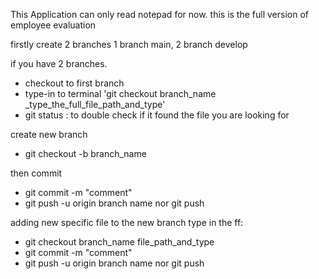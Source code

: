 This Application can only read notepad for now.
this is the full version of employee evaluation


firstly create 2 branches
1 branch main, 2 branch develop


if you have 2 branches. 
* checkout to first branch
* type-in to terminal 'git checkout branch_name _type_the_full_file_path_and_type'
* git status : to double check if it found the file you are looking for

create new branch
* git checkout -b branch_name

then commit 
* git commit -m "comment"
* git push -u origin branch name nor git push

adding new specific file to the new branch
type in the ff:
* git checkout branch_name file_path_and_type
* git commit -m "comment"
* git push -u origin branch name nor git push
